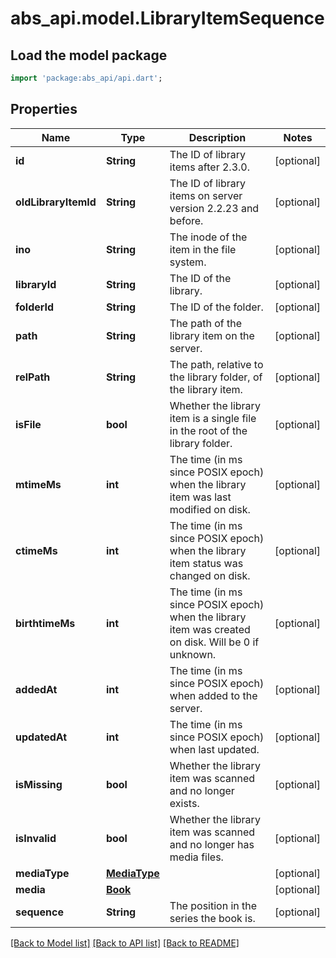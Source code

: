 # abs_api.model.LibraryItemSequence

## Load the model package
```dart
import 'package:abs_api/api.dart';
```

## Properties
Name | Type | Description | Notes
------------ | ------------- | ------------- | -------------
**id** | **String** | The ID of library items after 2.3.0. | [optional] 
**oldLibraryItemId** | **String** | The ID of library items on server version 2.2.23 and before. | [optional] 
**ino** | **String** | The inode of the item in the file system. | [optional] 
**libraryId** | **String** | The ID of the library. | [optional] 
**folderId** | **String** | The ID of the folder. | [optional] 
**path** | **String** | The path of the library item on the server. | [optional] 
**relPath** | **String** | The path, relative to the library folder, of the library item. | [optional] 
**isFile** | **bool** | Whether the library item is a single file in the root of the library folder. | [optional] 
**mtimeMs** | **int** | The time (in ms since POSIX epoch) when the library item was last modified on disk. | [optional] 
**ctimeMs** | **int** | The time (in ms since POSIX epoch) when the library item status was changed on disk. | [optional] 
**birthtimeMs** | **int** | The time (in ms since POSIX epoch) when the library item was created on disk. Will be 0 if unknown. | [optional] 
**addedAt** | **int** | The time (in ms since POSIX epoch) when added to the server. | [optional] 
**updatedAt** | **int** | The time (in ms since POSIX epoch) when last updated. | [optional] 
**isMissing** | **bool** | Whether the library item was scanned and no longer exists. | [optional] 
**isInvalid** | **bool** | Whether the library item was scanned and no longer has media files. | [optional] 
**mediaType** | [**MediaType**](MediaType.md) |  | [optional] 
**media** | [**Book**](Book.md) |  | [optional] 
**sequence** | **String** | The position in the series the book is. | [optional] 

[[Back to Model list]](../README.md#documentation-for-models) [[Back to API list]](../README.md#documentation-for-api-endpoints) [[Back to README]](../README.md)


